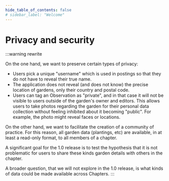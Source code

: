 ```yaml
---
hide_table_of_contents: false
# sidebar_label: "Welcome"
---
```


# Privacy and security

:::warning rewrite

On the one hand, we want to preserve certain types of privacy:

* Users pick a unique "username" which is used in postings so that they do not have to reveal their true name.
* The application does not reveal (and does not know) the precise location of gardens, only their country and postal code.
* Users can tag an Observation as "private", and in that case it will not be visible to users outside of the garden's owner and editors.  This allows users to take photos regarding the garden for their personal data collection without feeling inhibited about it becoming "public". For example, the photo might reveal faces or locations.

On the other hand, we want to facilitate the creation of a community of practice. For this reason, all garden data (plantings, etc) are available, in at least a read-only format, to all members of a chapter.

A significant goal for the 1.0 release is to test the hypothesis that it is not problematic for users to share these kinds garden details with others in the chapter.

A broader question, that we will not explore in the 1.0 release, is what kinds of data could be made available across Chapters.
:::


